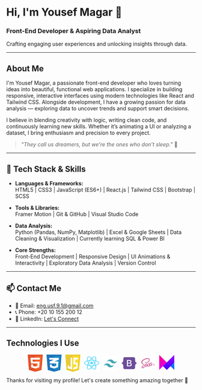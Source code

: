 # Hi, I'm Yousef Magar 👋

### Front-End Developer & Aspiring Data Analyst  
Crafting engaging user experiences and unlocking insights through data.

---

## About Me

I'm Yousef Magar, a passionate front-end developer who loves turning ideas into beautiful, functional web applications. I specialize in building responsive, interactive interfaces using modern technologies like React and Tailwind CSS. Alongside development, I have a growing passion for data analysis — exploring data to uncover trends and support smart decisions.

I believe in blending creativity with logic, writing clean code, and continuously learning new skills. Whether it’s animating a UI or analyzing a dataset, I bring enthusiasm and precision to every project.

> _"They call us dreamers, but we're the ones who don’t sleep."_ 🌙

---

## 🧰 Tech Stack & Skills

- **Languages & Frameworks:**  
  HTML5 | CSS3 | JavaScript (ES6+) | React.js | Tailwind CSS | Bootstrap | SCSS

- **Tools & Libraries:**  
  Framer Motion | Git & GitHub | Visual Studio Code

- **Data Analysis:**  
  Python (Pandas, NumPy, Matplotlib) | Excel & Google Sheets | Data Cleaning & Visualization | Currently learning SQL & Power BI

- **Core Strengths:**  
  Front-End Development | Responsive Design | UI Animations & Interactivity | Exploratory Data Analysis | Version Control

---

## 📫 Contact Me

- 📧 Email: eng.usf.9.1@gmail.com  
- 📞 Phone: +20 10 155 200 12  
- 🔗 LinkedIn: [Let's Connect](https://linkedin.com/in/yourprofile)

---

## Technologies I Use

<div style="display: flex; align-items: center; justify-content: center; flex-wrap: wrap; gap: 10px;">
    <img align="left" alt="HTML5" width="40px" src="./html-1.svg" />
    <img align="left" alt="CSS3" width="40px" src="./css-3.svg" />
    <img align="left" alt="JavaScript" width="40px" src="./javascript-1.svg" />
    <img align="left" alt="React" width="40px" src="./react-2.svg" />
    <img align="left" alt="Tailwind CSS" width="40px" src="./tailwind-svgrepo-com.svg" />
    <img align="left" alt="Bootstrap" width="40px" src="./bootstrap-svgrepo-com.svg" />
    <img align="left" alt="SCSS" width="40px" src="./sass_logo_sass_icon.png" />
    <img align="left" alt="Framer Motion" width="40px" src="./Framer-Motion.png" />
</div>


Thanks for visiting my profile! Let's create something amazing together 🚀

